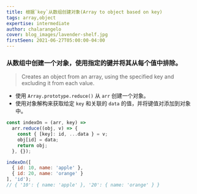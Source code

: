```yaml
---
title: 根据`key`从数组创建对象(Array to object based on key)
tags: array,object
expertise: intermediate
author: chalarangelo
cover: blog_images/lavender-shelf.jpg
firstSeen: 2021-06-27T05:00:00-04:00
---
```


### 从数组中创建一个对象，使用指定的键并将其从每个值中排除。
> Creates an object from an array, using the specified key and excluding it from each value.

- 使用 `Array.prototype.reduce()` 从 `arr` 创建一个对象。
- 使用对象解构来获取给定 `key` 和关联的 `data` 的值，并将键值对添加到对象中。

```js
const indexOn = (arr, key) =>
  arr.reduce((obj, v) => {
    const { [key]: id, ...data } = v;
    obj[id] = data;
    return obj;
  }, {});
```

```js
indexOn([
  { id: 10, name: 'apple' },
  { id: 20, name: 'orange' }
], 'id');
// { '10': { name: 'apple' }, '20': { name: 'orange' } }
```
